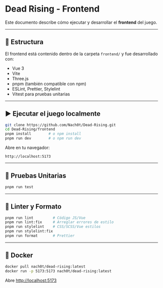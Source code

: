 # Dead Rising - Frontend

Este documento describe cómo ejecutar y desarrollar el **frontend** del juego.

---

## 📂 Estructura

El frontend está contenido dentro de la carpeta `frontend/` y fue desarrollado con:

- Vue 3
- Vite
- Three.js
- pnpm (también compatible con npm)
- ESLint, Prettier, Stylelint
- Vitest para pruebas unitarias

---

## ▶️ Ejecutar el juego localmente

```bash
git clone https://github.com/Nach0t/Dead-Rising.git
cd Dead-Rising/frontend
pnpm install        # o npm install
pnpm run dev        # o npm run dev
```

Abre en tu navegador:
```
http://localhost:5173
```

---

## 🧪 Pruebas Unitarias

```bash
pnpm run test
```

---

## 🎨 Linter y Formato

```bash
pnpm run lint         # Código JS/Vue
pnpm run lint:fix     # Arreglar errores de estilo
pnpm run stylelint    # CSS/SCSS/Vue estilos
pnpm run stylelint:fix
pnpm run format       # Prettier
```

---

## 🐳 Docker

```bash
docker pull nach0t/dead-rising:latest
docker run -p 5173:5173 nach0t/dead-rising:latest
```

Abre [http://localhost:5173](http://localhost:5173)